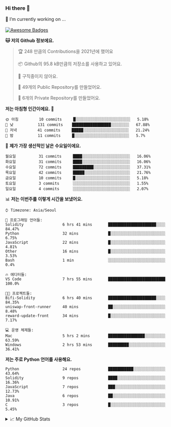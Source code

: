 ### Hi there 👋 
🔭 I’m currently working on ... </br></br>
[![Awesome Badges](https://img.shields.io/badge/Introduce-EN-green.svg)](https://github.com/tlatkdgus1/tlatkdgus1/blob/main/README.md.en)

<!--START_SECTION:waka-->
**🐱 저의 Github 정보에요.** 

> 🏆 248 만큼의 Contributions을 2021년에 했어요
 > 
> 📦 Github의 95.8 kB만큼의 저장소를 사용하고 있어요. 
 > 
> 🚫 구직중이지 않아요.
 > 
> 📜 49개의 Public Repository를 만들었어요. 
 > 
> 🔑 6개의 Private Repository를 만들었어요.  

**저는 아침형 인간이에요. 🐤** 

```text
🌞 아침         10 commits     █░░░░░░░░░░░░░░░░░░░░░░░░   5.18% 
🌆 낮　         131 commits    █████████████████░░░░░░░░   67.88% 
🌃 저녁         41 commits     █████░░░░░░░░░░░░░░░░░░░░   21.24% 
🌙 밤　         11 commits     █░░░░░░░░░░░░░░░░░░░░░░░░   5.7%

```
📅 **제가 가장 생산적인 날은 수요일이에요.** 

```text
월요일          31 commits     ████░░░░░░░░░░░░░░░░░░░░░   16.06% 
화요일          31 commits     ████░░░░░░░░░░░░░░░░░░░░░   16.06% 
수요일          72 commits     █████████░░░░░░░░░░░░░░░░   37.31% 
목요일          42 commits     █████░░░░░░░░░░░░░░░░░░░░   21.76% 
금요일          10 commits     █░░░░░░░░░░░░░░░░░░░░░░░░   5.18% 
토요일          3 commits      ░░░░░░░░░░░░░░░░░░░░░░░░░   1.55% 
일요일          4 commits      ░░░░░░░░░░░░░░░░░░░░░░░░░   2.07%

```


📊 **저는 이번주를 이렇게 시간을 보냈어요.** 

```text
⌚︎ Timezone: Asia/Seoul

💬 프로그래밍 언어들: 
Solidity                 6 hrs 41 mins       █████████████████████░░░░   84.47% 
Python                   32 mins             █░░░░░░░░░░░░░░░░░░░░░░░░   6.75% 
JavaScript               22 mins             █░░░░░░░░░░░░░░░░░░░░░░░░   4.81% 
Other                    16 mins             █░░░░░░░░░░░░░░░░░░░░░░░░   3.53% 
Bash                     1 min               ░░░░░░░░░░░░░░░░░░░░░░░░░   0.4%

🔥 에디터들: 
VS Code                  7 hrs 55 mins       █████████████████████████   100.0%

🐱‍💻 프로젝트들: 
Bifi-Solidity            6 hrs 40 mins       █████████████████████░░░░   84.35% 
uniswap-front-runner     40 mins             ██░░░░░░░░░░░░░░░░░░░░░░░   8.48% 
reward-update-front      34 mins             █░░░░░░░░░░░░░░░░░░░░░░░░   7.17%

💻 운영 체제들: 
Mac                      5 hrs 2 mins        ████████████████░░░░░░░░░   63.59% 
Windows                  2 hrs 53 mins       █████████░░░░░░░░░░░░░░░░   36.41%

```

**저는 주로 Python 언어를 사용해요.** 

```text
Python                   24 repos            ███████████░░░░░░░░░░░░░░   43.64% 
Solidity                 9 repos             ████░░░░░░░░░░░░░░░░░░░░░   16.36% 
JavaScript               7 repos             ███░░░░░░░░░░░░░░░░░░░░░░   12.73% 
Java                     6 repos             ██░░░░░░░░░░░░░░░░░░░░░░░   10.91% 
C                        3 repos             █░░░░░░░░░░░░░░░░░░░░░░░░   5.45%

```



<!--END_SECTION:waka-->

<details>
<summary>📈 My GitHub Stats</summary>
<p align="center"> <img src="https://github-readme-stats.vercel.app/api?username=tlatkdgus1&show_icons=true" alt="tlatkdgus1" />
</details>
